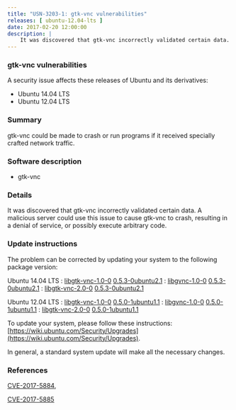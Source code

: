```yaml
---
title: "USN-3203-1: gtk-vnc vulnerabilities"
releases: [ ubuntu-12.04-lts ]
date: 2017-02-20 12:00:00
description: |
    It was discovered that gtk-vnc incorrectly validated certain data. A malicious server could use this issue to cause gtk-vnc to crash, resulting in a denial of service, or possibly execute arbitrary code. 
--- 
```

 
### gtk-vnc vulnerabilities

A security issue affects these releases of Ubuntu and its derivatives:

* Ubuntu 14.04 LTS
* Ubuntu 12.04 LTS

### Summary

gtk-vnc could be made to crash or run programs if it received specially crafted network traffic.

### Software description

* gtk-vnc 

### Details

It was discovered that gtk-vnc incorrectly validated certain data. A malicious server could use this issue to cause gtk-vnc to crash, resulting in a denial of service, or possibly execute arbitrary code. 

### Update instructions

The problem can be corrected by updating your system to the following package version:

Ubuntu 14.04 LTS
 : [libgtk-vnc-1.0-0](https://launchpad.net/ubuntu/+source/gtk-vnc) <span> [0.5.3-0ubuntu2.1](https://launchpad.net/ubuntu/+source/gtk-vnc/0.5.3-0ubuntu2.1) </span> 
 : [libgvnc-1.0-0](https://launchpad.net/ubuntu/+source/gtk-vnc) <span> [0.5.3-0ubuntu2.1](https://launchpad.net/ubuntu/+source/gtk-vnc/0.5.3-0ubuntu2.1) </span> 
 : [libgtk-vnc-2.0-0](https://launchpad.net/ubuntu/+source/gtk-vnc) <span> [0.5.3-0ubuntu2.1](https://launchpad.net/ubuntu/+source/gtk-vnc/0.5.3-0ubuntu2.1) </span> 

Ubuntu 12.04 LTS
 : [libgtk-vnc-1.0-0](https://launchpad.net/ubuntu/+source/gtk-vnc) <span> [0.5.0-1ubuntu1.1](https://launchpad.net/ubuntu/+source/gtk-vnc/0.5.0-1ubuntu1.1) </span> 
 : [libgvnc-1.0-0](https://launchpad.net/ubuntu/+source/gtk-vnc) <span> [0.5.0-1ubuntu1.1](https://launchpad.net/ubuntu/+source/gtk-vnc/0.5.0-1ubuntu1.1) </span> 
 : [libgtk-vnc-2.0-0](https://launchpad.net/ubuntu/+source/gtk-vnc) <span> [0.5.0-1ubuntu1.1](https://launchpad.net/ubuntu/+source/gtk-vnc/0.5.0-1ubuntu1.1) </span> 

To update your system, please follow these instructions: [https://wiki.ubuntu.com/Security/Upgrades](https://wiki.ubuntu.com/Security/Upgrades).

In general, a standard system update will make all the necessary changes. 

### References

 [CVE-2017-5884](http://people.ubuntu.com/~ubuntu-security/cve/CVE-2017-5884), 

 [CVE-2017-5885](http://people.ubuntu.com/~ubuntu-security/cve/CVE-2017-5885)
 
